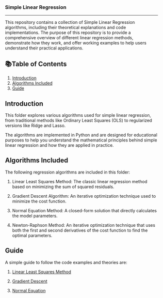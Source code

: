 ### **__Simple Linear Regression__**

---

This repository contains a collection of Simple Linear Regression algorithms, including their theoretical explanations and code implementations. The purpose of this repository is to provide a comprehensive overview of different linear regression methods, demonstrate how they work, and offer working examples to help users understand their practical applications.

## 📚Table of Contents
1. [Introduction](#introduction)
2. [Algorithms Included](#algorithms-included)
3. [Guide](#guide)

## Introduction
This folder explores various algorithms used for simple linear regression, from traditional methods like Ordinary Least Squares (OLS) to regularized versions like Ridge and Lasso.

The algorithms are implemented in Python and are designed for educational purposes to help you understand the mathematical principles behind simple linear regression and how they are applied in practice.

## Algorithms Included
The following regression algorithms are included in this folder:

1.  Linear Least Squares Method: The classic linear regression method based on minimizing the sum of squared residuals.

2.  Gradient Descent Algorithm: An iterative optimization technique used to minimize the cost function.

3.  Normal Equation Method: A closed-form solution that directly calculates the model parameters.

4.  Newton-Raphson Method: An iterative optimization technique that uses both the first and second derivatives of the cost function to find the optimal parameters.

## Guide
A simple guide to follow the code examples and theories are:

1. [Linear Least Squares Method](https://github.com/Rex-dev711/Linear-Regression/blob/main/Simple%20Linear%20Regression/SLR_leastSquares.ipynb)

2. [Gradient Descent](https://github.com/Rex-dev711/Linear-Regression/blob/main/Simple%20Linear%20Regression/SLR_gradientDescent.ipynb)

3. [Normal Equation](https://github.com/Rex-dev711/Linear-Regression/blob/main/Simple%20Linear%20Regression/SLR_normalEquation.ipynb)
